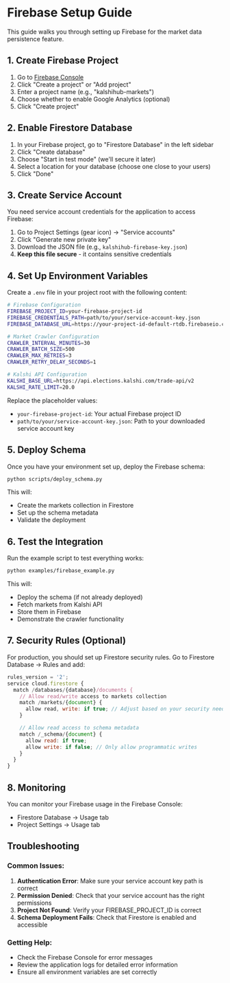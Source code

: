 # Firebase Setup Guide

This guide walks you through setting up Firebase for the market data persistence feature.

## 1. Create Firebase Project

1. Go to [Firebase Console](https://console.firebase.google.com/)
2. Click "Create a project" or "Add project"
3. Enter a project name (e.g., "kalshihub-markets")
4. Choose whether to enable Google Analytics (optional)
5. Click "Create project"

## 2. Enable Firestore Database

1. In your Firebase project, go to "Firestore Database" in the left sidebar
2. Click "Create database"
3. Choose "Start in test mode" (we'll secure it later)
4. Select a location for your database (choose one close to your users)
5. Click "Done"

## 3. Create Service Account

You need service account credentials for the application to access Firebase:

1. Go to Project Settings (gear icon) → "Service accounts"
2. Click "Generate new private key"
3. Download the JSON file (e.g., `kalshihub-firebase-key.json`)
4. **Keep this file secure** - it contains sensitive credentials

## 4. Set Up Environment Variables

Create a `.env` file in your project root with the following content:

```bash
# Firebase Configuration
FIREBASE_PROJECT_ID=your-firebase-project-id
FIREBASE_CREDENTIALS_PATH=path/to/your/service-account-key.json
FIREBASE_DATABASE_URL=https://your-project-id-default-rtdb.firebaseio.com/

# Market Crawler Configuration
CRAWLER_INTERVAL_MINUTES=30
CRAWLER_BATCH_SIZE=500
CRAWLER_MAX_RETRIES=3
CRAWLER_RETRY_DELAY_SECONDS=1

# Kalshi API Configuration
KALSHI_BASE_URL=https://api.elections.kalshi.com/trade-api/v2
KALSHI_RATE_LIMIT=20.0
```

Replace the placeholder values:
- `your-firebase-project-id`: Your actual Firebase project ID
- `path/to/your/service-account-key.json`: Path to your downloaded service account key

## 5. Deploy Schema

Once you have your environment set up, deploy the Firebase schema:

```bash
python scripts/deploy_schema.py
```

This will:
- Create the markets collection in Firestore
- Set up the schema metadata
- Validate the deployment

## 6. Test the Integration

Run the example script to test everything works:

```bash
python examples/firebase_example.py
```

This will:
- Deploy the schema (if not already deployed)
- Fetch markets from Kalshi API
- Store them in Firebase
- Demonstrate the crawler functionality

## 7. Security Rules (Optional)

For production, you should set up Firestore security rules. Go to Firestore Database → Rules and add:

```javascript
rules_version = '2';
service cloud.firestore {
  match /databases/{database}/documents {
    // Allow read/write access to markets collection
    match /markets/{document} {
      allow read, write: if true; // Adjust based on your security needs
    }

    // Allow read access to schema metadata
    match /_schema/{document} {
      allow read: if true;
      allow write: if false; // Only allow programmatic writes
    }
  }
}
```

## 8. Monitoring

You can monitor your Firebase usage in the Firebase Console:
- Firestore Database → Usage tab
- Project Settings → Usage tab

## Troubleshooting

### Common Issues:

1. **Authentication Error**: Make sure your service account key path is correct
2. **Permission Denied**: Check that your service account has the right permissions
3. **Project Not Found**: Verify your FIREBASE_PROJECT_ID is correct
4. **Schema Deployment Fails**: Check that Firestore is enabled and accessible

### Getting Help:

- Check the Firebase Console for error messages
- Review the application logs for detailed error information
- Ensure all environment variables are set correctly
